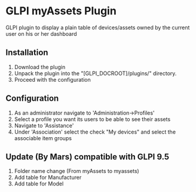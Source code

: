 # GLPI myAssets Plugin
GLPI plugin to display a plain table of devices/assets owned by the current user on his or her dashboard

## Installation
1. Download the plugin
1. Unpack the plugin into the "[GLPI_DOCROOT]/plugins/" directory.
1. Proceed with the configuration

## Configuration
1. As an administrator navigate to 'Administration->Profiles'
1. Select a profile you want its users to be able to see their assets
1. Navigate to 'Assistance'
1. Under 'Association' select the check "My devices" and select the associable item groups

## Update (By Mars) compatible with GLPI 9.5
1. Folder name change (From myAssets to myassets)
2. Add table for Manufacturer
3. Add table for Model
